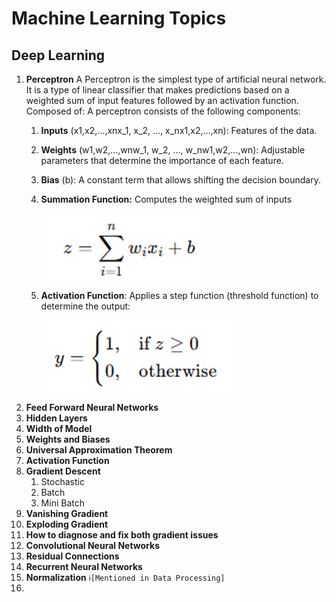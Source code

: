 
  

# Machine Learning Topics

## Deep Learning
1.  **Perceptron**
	A Perceptron is the simplest type of artificial neural network. It is a type of linear classifier that makes predictions based on a weighted sum of input features followed by an activation function. 
	Composed of: A perceptron consists of the following components: 
	1. **Inputs** (x1,x2,...,xnx_1, x_2, ..., x_nx1,x2,...,xn): Features of the data. 
	2. **Weights** (w1,w2,...,wnw_1, w_2, ..., w_nw1,w2,...,wn): Adjustable parameters that determine the importance of each feature. 
	3. **Bias** (b): A constant term that allows shifting the decision boundary. 
	4. **Summation Function:** Computes the weighted sum of inputs

		![](/Images/3_deepLearning_1_1.png)
	5. **Activation Function**: Applies a step function (threshold function) to determine the output:
	
		![](/Images/3_deepLearning_1_2.png)
3.  **Feed Forward Neural Networks**
4.  **Hidden Layers**
5.  **Width of Model**
6. **Weights and Biases**
7.  **Universal Approximation Theorem**
8.  **Activation Function**
9. **Gradient Descent**
	1. Stochastic
	2. Batch
	3. Mini Batch
10.  **Vanishing Gradient**
11. **Exploding Gradient**
12. **How to diagnose and fix both gradient issues**
13. **Convolutional Neural Networks**
14. **Residual Connections**
15. **Recurrent Neural Networks**
16. **Normalization** `ℹ️[Mentioned in Data Processing]`
17. 